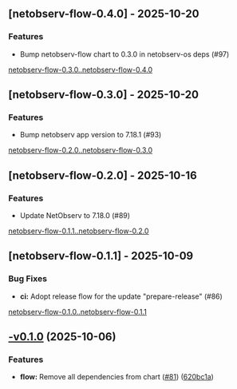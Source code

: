 ## [netobserv-flow-0.4.0] - 2025-10-20

### Features

- Bump netobserv-flow chart to 0.3.0 in netobserv-os deps (#97)

[netobserv-flow-0.3.0..netobserv-flow-0.4.0](https://github.com/elastiflow/helm-chart-netobserv/compare/netobserv-flow-0.3.0...netobserv-flow-0.4.0)



## [netobserv-flow-0.3.0] - 2025-10-20

### Features

- Bump netobserv app version to 7.18.1 (#93)

[netobserv-flow-0.2.0..netobserv-flow-0.3.0](https://github.com/elastiflow/helm-chart-netobserv/compare/netobserv-flow-0.2.0...netobserv-flow-0.3.0)



## [netobserv-flow-0.2.0] - 2025-10-16

### Features

- Update NetObserv to 7.18.0 (#89)

[netobserv-flow-0.1.1..netobserv-flow-0.2.0](https://github.com/elastiflow/helm-chart-netobserv/compare/netobserv-flow-0.1.1...netobserv-flow-0.2.0)



## [netobserv-flow-0.1.1] - 2025-10-09

### Bug Fixes

- **ci:** Adopt release flow for the update "prepare-release" (#86)

[netobserv-flow-0.1.0..netobserv-flow-0.1.1](https://github.com/elastiflow/helm-chart-netobserv/compare/netobserv-flow-0.1.0...netobserv-flow-0.1.1)

## [-v0.1.0](https://github.com/elastiflow/helm-chart-netobserv/compare/netobserv-flow-0.0.1...netobserv-flow-0.1.0) (2025-10-06)

### Features

* **flow:** Remove all dependencies from  chart ([#81](https://github.com/elastiflow/helm-chart-netobserv/issues/81)) ([620bc1a](https://github.com/elastiflow/helm-chart-netobserv/commit/620bc1a6a8f0ff8b1a4e3025a75ea14674d06ff5))
